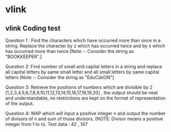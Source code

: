# vlink
## vlink Coding test
Question 1 :
Find the characters which have occurred more than once in a string.
Replace the character by z which has occurred twice and by x which has occurred more than twice [Note :- Consider the string as "BOOKKEEPER".]


Question 2:
Find number of small and capital letters in a string and replace all capital letters by same small letter and all small letters by same capital letters
[Note :- Consider the string as "EduCatiON"]  


Question 3:
Retrieve the positions of numbers which are divisible by 2 
[1,2,3,4,5,6,7,8,9,10,11,12,13,14,15,16,17,18,19,20] , 
the output should be neat and understandable, no restrictions are kept on the format of representation of the output.  

Question 4:
WAP which will input a positive integer n and output the number of divisors of n and sum of those divisors.
(NOTE: Divisor means a positive integer from 1 to n).
Test data : 42 , 147
